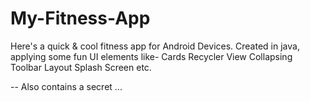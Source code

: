 # My-Fitness-App
Here's a quick &amp; cool fitness app for Android Devices.
Created in java, applying some fun UI elements like-
Cards
Recycler View
Collapsing Toolbar Layout
Splash Screen 
etc.

-- Also contains a secret ...
